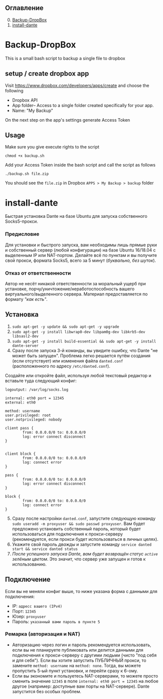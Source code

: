 ## Оглавление
0. [Backup-DropBox](#Backup-DropBox)
1. [install-dante](#install-dante)

# Backup-DropBox
This is a small bash script to backup a single file to dropbox

## setup / create dropbox app

Visit https://www.dropbox.com/developers/apps/create and choose the following 

- Dropbox API
- App folder– Access to a single folder created specifically for your app.
- Name: "My Backup"

On the next step on the app's settings generate Access Token 

## Usage 

Make sure you give execute rights to the script 

```
chmod +x backup.sh
```

Add your Access Token inside the bash script and call the script as follows

```
./backup.sh file.zip
```

You should see the `file.zip` in Dropbox `APPS > My Backup > backup` folder





# install-dante
Быстрая установка Dante на базе Ubuntu для запуска собственного Socks5-прокси.

### Предисловие
Для установки и быстрого запуска, вам необходимы лишь прямые руки и собственный сервер (любой конфигурации) на базе Ubuntu 16/18.04 с выделенным IP или NAT-портом. Делайте всё по пунктам и вы получите свой прокси, формата Socks5, всего за 5 минут (*буквально, без шуток*).

### Отказ от ответственности
Автор не несёт никакой ответственности за моральный ущерб при установке, порчу/уничтожение/неработоспособность вашего виртуального/выделенного сервера. Материал предоставляется по формату *"как есть"*.

## Установка

1. `sudo apt-get -y update && sudo apt-get -y upgrade`
2. `sudo apt-get -y install libwrap0-dev libpam0g-dev libkrb5-dev libsasl2-dev`
3. `sudo apt-get -y install build-essential && sudo apt-get -y install dante-server`
4. Сразу после запуска 3-й команды, вы увидите ошибку, что Dante "не может быть запущен". Проблема легко решается путём создания (если отсутствует) или изменения файла `danted.conf` (расположенного по адресу `/etc/danted.conf`).

Создайте или откройте файл, используя любой текстовый редактор и вставьте туда следующий конфиг:

```
logoutput: /var/log/socks.log

internal: eth0 port = 12345
external: eth0

method: username
user.privileged: root
user.notprivileged: nobody

client pass {
        from: 0.0.0.0/0 to: 0.0.0.0/0
        log: error connect disconnect
}


client block {
        from: 0.0.0.0/0 to: 0.0.0.0/0
        log: connect error
}

pass {
        from: 0.0.0.0/0 to: 0.0.0.0/0
        log: error connect disconnect
}

block {
        from: 0.0.0.0/0 to: 0.0.0.0/0
        log: connect error
}
```

5. Сразу после настройки `danted.conf`, запустите следующую команду `sudo useradd -m proxyuser && sudo passwd proxyuser`. Вам будет предложено установить собственный пароль, который будет использоваться для подключения к прокси-серверу (рекомендуется, если прокси будет использоваться в личных целях).
6. Укажите свой пароль *дважды* и запустите команду `service danted start && service danted status`
7. *После успешного запуска Dante, вам будет возвращён статус `active` зелёным цветом*. Это значит, что сервер уже запущен и готов к использованию.


## Подключение
Если вы не меняли конфиг выше, то ниже указана форма с данными для подключения:

* IP: `адресс вашего (IPv4)`
* Порт: `12345`
* Юзер: `proxyuser`
* Пароль: `указанный вами пароль в пункте 5`

### Ремарка (авторизация и NAT)

* Авторизацию через логин и пароль рекомендуется использовать, если вы не планируете публиковать или делится данными для подключения к прокси-серверу с другими людьми (чисто "под себя и для себя"). Если вы хотите запустить ПУБЛИЧНЫЙ прокси, то замените `method: username` на `method: none`. Тогда, вы можете пропустить 5-ый пункт установки, и перейти сразу к 6-ому.
* Если вы экономите и пользуетесь NAT-серверами, то можете просто сменить значение `12345` в поле `internal: eth0 port = 12345` на любое другое (например: доступные вам порты на NAT-сервере). Dante запустится без особых проблем.

